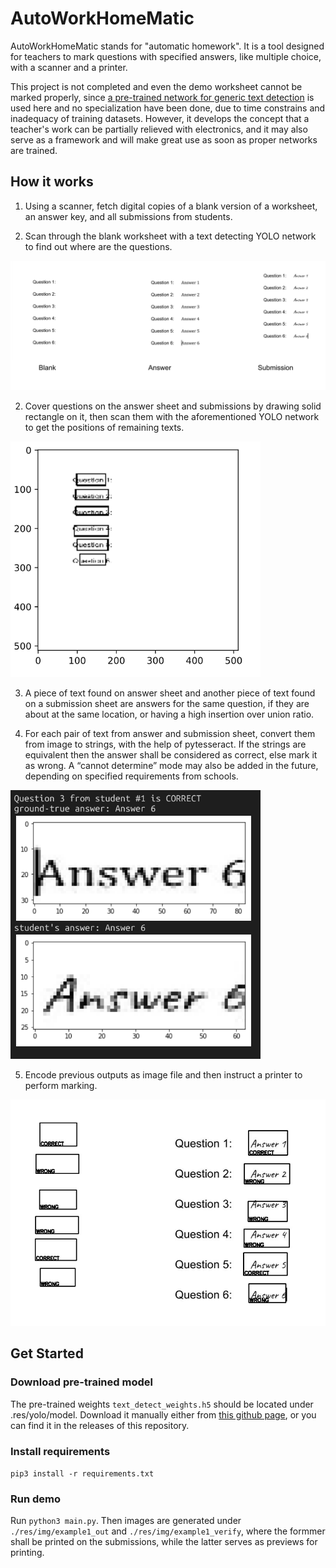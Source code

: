# AutoWorkHomeMatic

AutoWorkHomeMatic stands for "automatic homework". It is a tool designed for 
teachers to mark questions with specified answers, like multiple choice, with a 
scanner and a printer.  

This project is not completed and even the demo worksheet cannot be marked properly, 
since [a pre-trained network for generic text detection](https://github.com/Neerajj9/Text-Detection-using-Yolo-Algorithm-in-keras-tensorflow)
is used here and no specialization have been done, due to time constrains and 
inadequacy of training datasets. However, it develops the concept that a teacher's 
work can be partially relieved with electronics, and it may also serve as a 
framework and will make great use as soon as proper networks are trained. 



## How it works

1. Using a scanner, fetch digital copies of a blank version of a worksheet, an
answer key, and all submissions from students. 

2. Scan through the blank worksheet with a text detecting YOLO network to find out 
where are the questions. 

<img src="./res/img/img0.png" width="800"/>

2. Cover questions on the answer sheet and submissions by drawing solid rectangle on
it, then scan them with the aforementioned YOLO network to get the positions of 
remaining texts. 

<img src="./res/img/img1.png" width="400"/>

3. A piece of text found on answer sheet and another piece of text found on a 
submission sheet are answers for the same question, if they are about at the same
location, or having a high insertion over union ratio. 

4. For each pair of text from answer and submission sheet, convert them from image 
to strings, with the help of pytesseract. If the strings are equivalent then the
answer shall be considered as correct, else mark it as wrong. A “cannot determine” 
mode may also be added in the future, depending on specified requirements from 
schools. 

<img src="./res/img/img3.png" width="400"/>

5. Encode previous outputs as image file and then instruct a printer to perform 
marking. 

<img src="./res/img/img4.png" width="600"/>



## Get Started

### Download pre-trained model
The pre-trained weights `text_detect_weights.h5` should be located under .res/yolo/model. Download it manually either from [this github page](https://github.com/Neerajj9/Text-Detection-using-Yolo-Algorithm-in-keras-tensorflow), 
or you can find it in the releases of this repository.

### Install requirements 
```pip3 install -r requirements.txt```

### Run demo
Run `python3 main.py`.
Then images are generated under `./res/img/example1_out` and `./res/img/example1_verify`, where the formmer shall be printed on the submissions, while the latter serves as previews for printing. 
